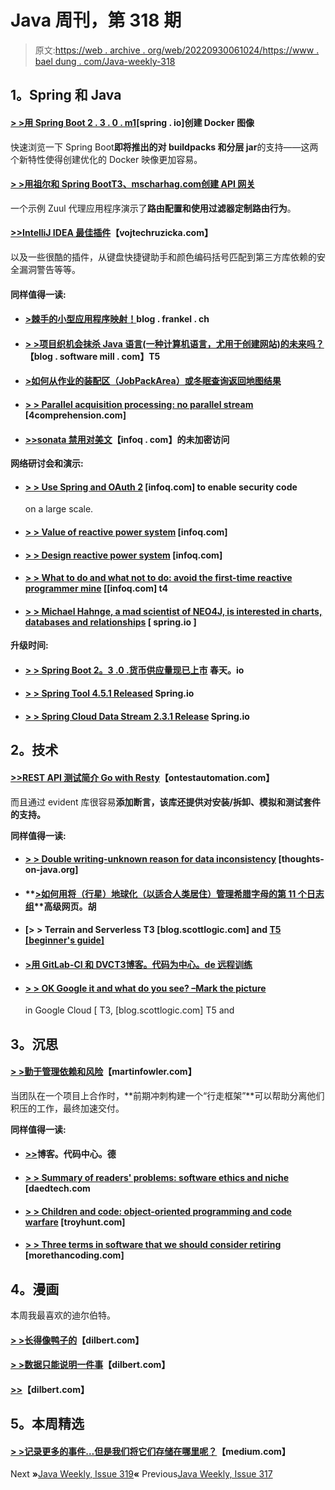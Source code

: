 # Java 周刊，第 318 期

> 原文:[https://web . archive . org/web/20220930061024/https://www . bael dung . com/Java-weekly-318](https://web.archive.org/web/20220930061024/https://www.baeldung.com/java-weekly-318)

## **1。Spring 和 Java**

#### [**> >用 Spring Boot 2 . 3 . 0 . m1**](https://web.archive.org/web/20220529020004/https://spring.io/blog/2020/01/27/creating-docker-images-with-spring-boot-2-3-0-m1)[spring . io]创建 Docker 图像

快速浏览一下 Spring Boot**即将推出的对 buildpacks 和分层 jar**的支持——这两个新特性使得创建优化的 Docker 映像更加容易。

#### [**> >用祖尔和 Spring Boot**T3、mscharhag.com创建 API 网关](https://web.archive.org/web/20220529020004/https://www.mscharhag.com/spring/api-gateway-with-spring-cloud-zuul)

一个示例 Zuul 代理应用程序演示了**路由配置和使用过滤器定制路由行为**。

#### [**>>IntelliJ IDEA 最佳插件**](https://web.archive.org/web/20220529020004/https://www.vojtechruzicka.com/idea-best-plugins/)【vojtechruzicka.com】

以及一些很酷的插件，从键盘快捷键助手和颜色编码括号匹配到第三方库依赖的安全漏洞警告等等。

#### **同样值得一读:**

*   #### [**>棘手的小型应用程序映射！**](https://web.archive.org/web/20220529020004/https://blog.frankel.ch/tricky-servlet-mappings/)blog . frankel . ch

*   #### **[> >项目织机会抹杀 Java 语言(一种计算机语言，尤用于创建网站)的未来吗？](https://web.archive.org/web/20220529020004/https://blog.softwaremill.com/will-project-loom-obliterate-java-futures-fb1a28508232)**【blog . software mill . com】T5

*   #### **[>如何从作业的装配区（JobPackArea）或冬眠查询返回地图结果](https://web.archive.org/web/20220529020004/https://vladmihalcea.com/jpa-query-map-result/)**

*   #### [**> > Parallel acquisition processing: no parallel stream**](https://web.archive.org/web/20220529020004/https://4comprehension.com/parallel-collection-processing-1/) [4comprehension.com]

*   #### [**>>sonata 禁用对美文**](https://web.archive.org/web/20220529020004/https://www.infoq.com/news/2020/01/no-more-unencrypted-maven/)【infoq . com】的未加密访问

**网络研讨会和演示:**

*   #### [**> > Use Spring and OAuth 2**](https://web.archive.org/web/20220529020004/https://www.infoq.com/presentations/spring-security-oauth-2/?utm_campaign=infoq_content&utm_source=infoq&utm_medium=feed&utm_term=Java) [infoq.com] to enable security code

    on a large scale.
*   #### [**> > Value of reactive power system**](https://web.archive.org/web/20220529020004/https://www.infoq.com/presentations/template-reactive-system/?utm_campaign=infoq_content&utm_source=infoq&utm_medium=feed&utm_term=Java) [infoq.com]

*   #### [**> > Design reactive power system**](https://web.archive.org/web/20220529020004/https://www.infoq.com/presentations/present-future-reactive-systems/?utm_campaign=infoq_content&utm_source=infoq&utm_medium=feed&utm_term=Java) [infoq.com]

*   #### [**> > What to do and what not to do: avoid the first-time reactive programmer mine**](https://web.archive.org/web/20220529020004/https://www.infoq.com/presentations/reactive-mines/?utm_campaign=infoq_content&utm_source=infoq&utm_medium=feed&utm_term=Java) [[infoq.com] t4

*   #### [**> > Michael Hahnge, a mad scientist of NEO4J, is interested in charts, databases and relationships**](https://web.archive.org/web/20220529020004/https://spring.io/blog/2020/01/24/neo4j-s-mad-scientist-michael-hunger-on-graphs-databases-and-relationships) [ spring.io ]

**升级时间:**

*   #### [**> > Spring Boot 2。3 .0 .货币供应量现已上市**](https://web.archive.org/web/20220529020004/https://spring.io/blog/2020/01/23/spring-boot-2-3-0-m1-is-now-available) 春天。io

*   #### [> > Spring Tool 4.5.1 Released](https://web.archive.org/web/20220529020004/https://spring.io/blog/2020/01/22/spring-tools-4-5-1-released) Spring.io

*   #### [**> > Spring Cloud Data Stream 2.3.1 Release**](https://web.archive.org/web/20220529020004/https://spring.io/blog/2020/01/27/spring-cloud-data-flow-2-3-1-released) Spring.io

## **2。技术**

#### [**>>REST API 测试简介 Go with Resty**](https://web.archive.org/web/20220529020004/https://www.ontestautomation.com/an-introduction-to-rest-api-testing-in-go-with-resty/)【ontestautomation.com】

而且通过 evident 库很容易**添加断言，该库还提供对安装/拆卸、模拟和测试套件的支持。**

**同样值得一读:**

*   #### **[> > Double writing-unknown reason for data inconsistency](https://web.archive.org/web/20220529020004/https://thoughts-on-java.org/dual-writes/)** [thoughts-on-java.org]

*   #### **[>如何用将（行星）地球化（以适合人类居住）管理希腊字母的第 11 个日志组](https://web.archive.org/web/20220529020004/https://advancedweb.hu/how-to-manage-lambda-log-groups-with-terraform/)**高级网页。胡

*   #### [**> > Terrain and Serverless** T3 [blog.scottlogic.com] and [ T5 [beginner's guide]](https://web.archive.org/web/20220529020004/https://blog.scottlogic.com/2020/01/21/beginners-terraform-serverless.html)

*   #### [**>用 GitLab-CI 和 DVC**T3博客。代码为中心。de 远程训练](https://web.archive.org/web/20220529020004/https://blog.codecentric.de/en/2020/01/remote-training-gitlab-ci-dvc/)

*   #### [**> > OK Google it and what do you see? –Mark the picture**](https://web.archive.org/web/20220529020004/https://blog.scottlogic.com/2020/01/27/labelling-images-in-google-cloud.html)

    in Google Cloud [ T3, [blog.scottlogic.com] T5 and

## **3。沉思**

#### [**> >勤于管理依赖和风险**](https://web.archive.org/web/20220529020004/https://martinfowler.com/articles/programs-in-product-mode.html#ManageDependenciesAndRisksDiligently)【martinfowler.com】

当团队在一个项目上合作时，**前期冲刺构建一个“行走框架”**可以帮助分离他们积压的工作，最终加速交付。

**同样值得一读:**

*   #### [**>>**](https://web.archive.org/web/20220529020004/https://blog.codecentric.de/en/2020/01/passion-and-burnout/)博客。代码中心。德

*   #### [**> > Summary of readers' problems: software ethics and niche**](https://web.archive.org/web/20220529020004/https://daedtech.com/reader-question-round-up-software-code-of-ethics-and-niching/) [daedtech.com

*   #### [**> > Children and code: object-oriented programming and code warfare**](https://web.archive.org/web/20220529020004/https://www.troyhunt.com/kids-and-code-object-orientated-programming-with-code-combat/) [troyhunt.com]

*   #### [**> > Three terms in software that we should consider retiring**](https://web.archive.org/web/20220529020004/https://morethancoding.com/2020/01/27/three-terms-in-software-that-we-should-consider-retiring/) [morethancoding.com]

## **4。漫画**

本周我最喜欢的迪尔伯特。

#### [**> >长得像鸭子的**](https://web.archive.org/web/20220529020004/https://dilbert.com/strip/2020-01-24)【dilbert.com】

#### [**> >数据只能说明一件事**](https://web.archive.org/web/20220529020004/https://dilbert.com/strip/2020-01-25)【dilbert.com】

#### [**>>**](https://web.archive.org/web/20220529020004/https://dilbert.com/strip/2020-01-27)【dilbert.com】

## **5。本周精选**

#### **[> >记录更多的事件…但是我们将它们存储在哪里呢？](https://web.archive.org/web/20220529020004/https://medium.com/revolut/recording-more-events-but-where-will-we-store-them-4b1dad457cf5)**【medium.com】

Next **»**[Java Weekly, Issue 319](/web/20220529020004/https://www.baeldung.com/java-weekly-319)**«** Previous[Java Weekly, Issue 317](/web/20220529020004/https://www.baeldung.com/java-weekly-317)